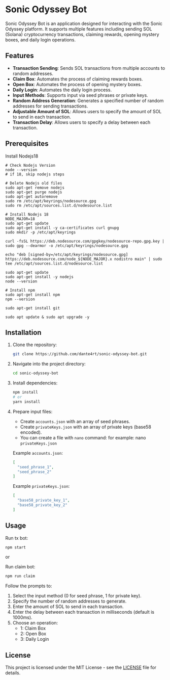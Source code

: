 # Sonic Odyssey Bot

Sonic Odyssey Bot is an application designed for interacting with the Sonic Odyssey platform. It supports multiple features including sending SOL (Solana) cryptocurrency transactions, claiming rewards, opening mystery boxes, and daily login operations.

## Features

- **Transaction Sending**: Sends SOL transactions from multiple accounts to random addresses.
- **Claim Box**: Automates the process of claiming rewards boxes.
- **Open Box**: Automates the process of opening mystery boxes.
- **Daily Login**: Automates the daily login process.
- **Input Methods**: Supports input via seed phrases or private keys.
- **Random Address Generation**: Generates a specified number of random addresses for sending transactions.
- **Adjustable Amount of SOL**: Allows users to specify the amount of SOL to send in each transaction.
- **Transaction Delay**: Allows users to specify a delay between each transaction.

## Prerequisites

Install Nodejs18
```console
# Check Nodejs Version
node --version
# if 18, skip nodejs steps

# Delete Nodejs old files
sudo apt-get remove nodejs
sudo apt-get purge nodejs
sudo apt-get autoremove
sudo rm /etc/apt/keyrings/nodesource.gpg
sudo rm /etc/apt/sources.list.d/nodesource.list

# Install Nodejs 18
NODE_MAJOR=18
sudo apt-get update
sudo apt-get install -y ca-certificates curl gnupg
sudo mkdir -p /etc/apt/keyrings

curl -fsSL https://deb.nodesource.com/gpgkey/nodesource-repo.gpg.key | sudo gpg --dearmor -o /etc/apt/keyrings/nodesource.gpg

echo "deb [signed-by=/etc/apt/keyrings/nodesource.gpg] https://deb.nodesource.com/node_${NODE_MAJOR}.x nodistro main" | sudo tee /etc/apt/sources.list.d/nodesource.list

sudo apt-get update
sudo apt-get install -y nodejs
node --version

# Install npm
sudo apt-get install npm
npm --version
```

```console
sudo apt-get install git

sudo apt update & sudo apt upgrade -y
```

## Installation

1. Clone the repository:

   ```bash
   git clone https://github.com/dante4rt/sonic-odyssey-bot.git
   ```

2. Navigate into the project directory:

   ```bash
   cd sonic-odyssey-bot
   ```

3. Install dependencies:

   ```bash
   npm install
   # or
   yarn install
   ```

4. Prepare input files:

   - Create `accounts.json` with an array of seed phrases.
   - Create `privateKeys.json` with an array of private keys (base58 encoded).
   - You can create a file with `nano` command: for example: nano `privateKeys.json`

   Example `accounts.json`:
   ```json
   [
     "seed_phrase_1",
     "seed_phrase_2"
   ]
   ```

   Example `privateKeys.json`:
   ```json
   [
     "base58_private_key_1",
     "base58_private_key_2"
   ]
   ```

## Usage

Run tx bot:

```bash
npm start
```

or

Run claim bot:

```bash
npm run claim
```

Follow the prompts to:

1. Select the input method (0 for seed phrase, 1 for private key).
2. Specify the number of random addresses to generate.
3. Enter the amount of SOL to send in each transaction.
4. Enter the delay between each transaction in milliseconds (default is 1000ms).
5. Choose an operation:
   - 1: Claim Box
   - 2: Open Box
   - 3: Daily Login


## License

This project is licensed under the MIT License - see the [LICENSE](LICENSE) file for details.
